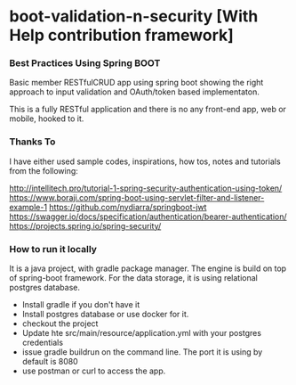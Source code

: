 # boot-validation-n-security [With Help contribution framework]

### Best Practices Using Spring BOOT ###

Basic member RESTfulCRUD app using spring boot showing the right approach to input validation and OAuth/token based implementaton.

This is a fully RESTful application and there is no any front-end app, web or mobile, hooked to it.

### Thanks To ###

I have either used sample codes, inspirations, how tos, notes and tutorials from the following:


http://intellitech.pro/tutorial-1-spring-security-authentication-using-token/
https://www.boraji.com/spring-boot-using-servlet-filter-and-listener-example-1
https://github.com/nydiarra/springboot-jwt
https://swagger.io/docs/specification/authentication/bearer-authentication/
https://projects.spring.io/spring-security/

### How to run it locally ###

It is a java project, with gradle package manager. The engine is build on top of spring-boot framework. For the data storage, it is using relational postgres database.

* Install gradle if you don't have it
* Install postgres database or use docker for it.
* checkout the project
* Update hte src/main/resource/application.yml with your postgres credentials
* issue gradle buildrun on the command line. The port it is using by default is 8080
* use postman or curl to access the app.
